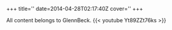 +++
title=''
date=2014-04-28T02:17:40Z
cover=''
+++

All content belongs to GlennBeck.
{{< youtube Yt89ZZt76ks >}}
